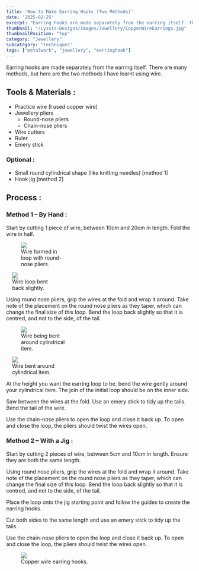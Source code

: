 ```yaml
---
title: 'How to Make Earring Hooks (Two Methods)'
date: '2025-02-25'
excerpt: "Earring hooks are made separately from the earring itself. There are many methods..."
thumbnail: "/Lyssis-Designs/Images/Jewellery/CopperWireEarrings.jpg"
thumbnailPosition: "top"
category: "Jewellery"
subcategory: "Techniques"
tags: ["metalwork", "jewellery", "earringhook"]
---
```


Earring hooks are made separately from the earring itself. There are many methods, but here are the two methods I have learnt using wire.
## Tools & Materials :
- Practice wire (I used copper wire)
- Jewellery pliers
    - Round-nose pliers
    - Chain-nose pliers
- Wire cutters
- Ruler
- Emery stick

### Optional :
- Small round cylindrical shape (like knitting needles) [method 1]
- Hook jig [method 2]

## Process :
### Method 1 – By Hand :
Start by cutting 1 piece of wire, between 10cm and 20cm in length. Fold the wire in half.

<div class="clearfix">
<figure class="flex-left" style="width: 8rem;">
    <img src="/Lyssis-Designs/Images/Jewellery/WireFormedLoopUnbent.jpg">
    <figcaption>Wire formed in loop with round-nose pliers.</figcaption>
</figure>

<figure class="flex-right" style="max-width: 8rem; margin-left: 1rem;">
  <img src="/Lyssis-Designs/Images/Jewellery/WireFormedLoop.jpg">
  <figcaption>Wire loop bent back slightly.</figcaption>
</figure>

Using round nose pliers, grip the wires at the fold and wrap it around. Take note of the placement on the round nose pliers as they taper, which can change the final size of this loop. Bend the loop back slightly so that it is centred, and not to the side, of the tail.
</div>

<div class="clearfix">
<figure class="flex-left" style="width: 8rem;">
    <img src="/Lyssis-Designs/Images/Jewellery/LargeLoopWireEarring.jpg">
    <figcaption>Wire being bent around cylindrical item.</figcaption>
</figure>

<figure class="flex-right" style="max-width: 8rem; margin-left: 1rem;">
  <img src="/Lyssis-Designs/Images/Jewellery/LargeLoopWireEarring2.jpg">
  <figcaption>Wire bent around cylindrical item.</figcaption>
</figure>

At the height you want the earring loop to be, bend the wire gently around your cylindrical item. The join of the initial loop should be on the inner side.
</div>

Saw between the wires at the fold. Use an emery stick to tidy up the tails. Bend the tail of the wire. 

Use the chain-nose pliers to open the loop and close it back up. To open and close the loop, the pliers should twist the wires open.

### Method 2 – With a Jig :
Start by cutting 2 pieces of wire, between 5cm and 10cm in length. Ensure they are both the same length.

Using round nose pliers, grip the wires at the fold and wrap it around. Take note of the placement on the round nose pliers as they taper, which can change the final size of this loop. Bend the loop back slightly so that it is centred, and not to the side, of the tail.

Place the loop onto the jig starting point and follow the guides to create the earring hooks.

Cut both sides to the same length and use an emery stick to tidy up the tails.

Use the chain-nose pliers to open the loop and close it back up. To open and close the loop, the pliers should twist the wires open.

<div class="clearfix">
<figure style="width: 15rem;">
    <img src="/Lyssis-Designs/Images/Jewellery/CopperWireEarrings.jpg">
    <figcaption>Copper wire earring hooks.</figcaption>
</figure>
</div>